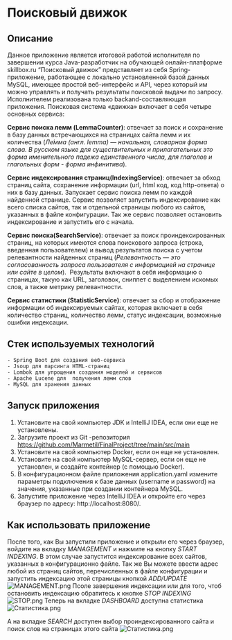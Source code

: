 # Поисковый движок #
## Описание ##
Данное приложение является итоговой работой исполнителя по завершении курса Java-разработчик на обучающей онлайн-платформе skillbox.ru
“Поисковый движок” представляет из себя Spring-приложение, работающее с локально установленной базой данных MySQL, имеющее простой веб-интерфейс и API,  через который им можно управлять и получать результаты поисковой выдачи по запросу.
Исполнителем реализована только backand-составляющая приложения.
Поисковая система «движка» включает в себя четыре основных сервиса:

**Сервис поиска лемм (LemmaCounter)**: отвечает за поиск и сохранение в базу данных встречающихся на страницах сайта лемм и их количества (*Ле́мма (англ. lemma) — начальная, словарная форма слова. В русском языке для существительных и прилагательных это форма именительного падежа единственного числа, для глаголов и глагольных форм - форма инфинитива*).

**Сервис индексирования страниц(IndexingService)**: отвечает за обход страниц сайта, сохранение информации (url, html код, код http-ответа) о них в базу данных. Запускает сервис поиска лемм по каждой найденной странице. Сервис позволяет запустить индексирование как всего списка сайтов, так и отдельной страницы любого из сайтов,  указанных в файле конфигурации. Так же сервис позволяет остановить индексирование и запустить его с начала.

**Сервис поиска(SearchService)**: отвечает за поиск проиндексированных страниц, на которых имеются слова поискового запроса (строка, введенная пользователем) и вывод результатов поиска  с учетом релевантности найденных страниц (*Релевантность — это согласованность запроса пользователя с информацией на странице или сайте в целом*).   Результаты включают в себя информацию о страницах, такую как URL, заголовок, сниппет с выделением искомых слов, а также метрику релевантности.

**Сервис статистики (StatisticService)**: отвечает за сбор и отображение информации об индексируемых сайтах, которая включает в себя количество страниц, количество лемм, статус индексации, возможные ошибки индексации.
## Стек используемых технологий ##
    - Spring Boot для создания веб-сервиса
    - Jsoup для парсинга HTML-страниц
    - Lombok для упрощения создания моделей и сервисов
    - Apache Lucene для  получения лемм слов
    - MySQL для хранения данных
## Запуск приложения ##
1. Установите на свой компьютер JDK и IntelliJ IDEA, если они еще не установлены.
2. Загрузите проект из Git -репозитория https://github.com/Marmetil/FinalProject/tree/main/src/main
3. Установите на свой компьютер Docker, если он  еще не установлен.
4. Установите на свой компьютер MySQL-сервер, если он еще не установлен, и создайте контейнер (с помощью Docker).
5. В конфигурационном файле приложения application.yaml измените параметры подключения к базе данных (username и password) на значения, указанные при создании контейнера MySQL.
6. Запустите приложение через  IntelliJ IDEA и откройте его через браузер по адресу: http://localhost:8080/.
## Как использовать приложение ##
После того, как Вы запустили приложение и открыли его через браузер, войдите на вкладку *MANAGEMENT* и нажмите на кнопку *START INDEXING*. В этом случае запустится индексирование всех сайтов, указанных в конфигурационно файле.
Так же Вы можете ввести адрес любой из страниц сайтов, перечисленных в файле конфигурации и запустить индексацию этой страницы кнопкой *ADD/UPDATE*
![MANAGEMENT.png](..%2F..%2F..%2F..%2FPictures%2FScreenshots%2FMANAGEMENT.png)
Псоле завершения индексации или для того, чтоб остановить индексацию обратитесь к кнопке *STOP INDEXING*
![STOP.png](..%2F..%2F..%2F..%2FPictures%2FScreenshots%2FSTOP.png)
Теперь на вкладке *DASHBOARD* доступна статистика
![Статистика.png](..%2F..%2F..%2F..%2FPictures%2FScreenshots%2F%D1%F2%E0%F2%E8%F1%F2%E8%EA%E0.png)

А на вкладке *SEARCH* доступен выбор проиндексированного сайта и поиск слов на страницах этого сайта
![Статистика.png](..%2F..%2F..%2F..%2FPictures%2FScreenshots%2F%D1%F2%E0%F2%E8%F1%F2%E8%EA%E0.png)